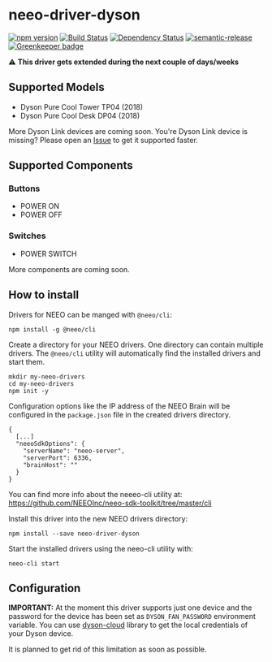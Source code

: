 # neeo-driver-dyson

[![npm version](https://badge.fury.io/js/neeo-driver-dyson.svg)](http://badge.fury.io/js/neeo-driver-dyson) [![Build Status](https://travis-ci.org/patrickvaler/neeo-driver-dyson.svg?branch=master)](https://travis-ci.org/patrickvaler/neeo-driver-dyson) [![Dependency Status](https://david-dm.org/patrickvaler/neeo-driver-dyson/status.svg?style=flat)](https://david-dm.org/patrickvaler/neeo-driver-dyson)
[![semantic-release](https://img.shields.io/badge/%20%20%F0%9F%93%A6%F0%9F%9A%80-semantic--release-e10079.svg)](https://github.com/semantic-release/semantic-release) [![Greenkeeper badge](https://badges.greenkeeper.io/patrickvaler/neeo-driver-dyson.svg)](https://greenkeeper.io/)

⚠️️ **This driver gets extended during the next couple of days/weeks**

## Supported Models

- Dyson Pure Cool Tower TP04 (2018)
- Dyson Pure Cool Desk DP04 (2018)

More Dyson Link devices are coming soon. You're Dyson Link device is missing? Please open an
[Issue](https://github.com/patrickvaler/neeo-driver-dyson/issues) to get it supported faster.

## Supported Components

### Buttons

- POWER ON
- POWER OFF

### Switches

- POWER SWITCH

More components are coming soon.

## How to install

Drivers for NEEO can be manged with `@neeo/cli`:

```
npm install -g @neeo/cli
```

Create a directory for your NEEO drivers. One directory can contain multiple drivers.
The `@neeo/cli` utility will automatically find the installed drivers and start them.

```
mkdir my-neeo-drivers
cd my-neeo-drivers
npm init -y
```

Configuration options like the IP address of the NEEO Brain will be configured in the `package.json` file in the created drivers directory.

```
{
  [...]
  "neeoSdkOptions": {
    "serverName": "neeo-server",
    "serverPort": 6336,
    "brainHost": ""
  }
}
```

You can find more info about the neeeo-cli utility at: https://github.com/NEEOInc/neeo-sdk-toolkit/tree/master/cli

Install this driver into the new NEEO drivers directory:

```
npm install --save neeo-driver-dyson
```

Start the installed drivers using the neeo-cli utility with:

```
neeo-cli start
```

## Configuration

**IMPORTANT:** At the moment this driver supports just one device and the password for the device has been set as `DYSON_FAN_PASSWORD` environment variable. You can use [dyson-cloud](https://github.com/patrickvaler/dyson-cloud) library to get the local credentials of your Dyson device.

It is planned to get rid of this limitation as soon as possible.
